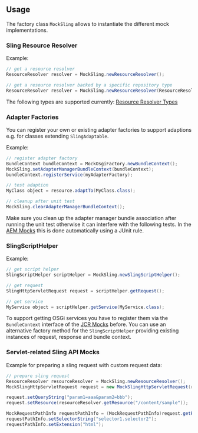 ## Usage

The factory class `MockSling` allows to instantiate the different mock implementations.

### Sling Resource Resolver

Example:

```java
// get a resource resolver
ResourceResolver resolver = MockSling.newResourceResolver();

// get a resource resolver backed by a specific repository type
ResourceResolver resolver = MockSling.newResourceResolver(ResourceResolverType.JCR_MOCK);
```
The following types are supported currently: [Resource Resolver Types](resource-resolver-types.html)

### Adapter Factories

You can register your own or existing adapter factories to support adaptions e.g. for classes extending `SlingAdaptable`.

Example:

```java
// register adapter factory
BundleContext bundleContext = MockOsgiFactory.newBundleContext();
MockSling.setAdapterManagerBundleContext(bundleContext);
bundleContext.registerService(myAdapterFactory);

// test adaption
MyClass object = resource.adaptTo(MyClass.class);

// cleanup after unit test
MockSling.clearAdapterManagerBundleContext();
```

Make sure you clean up the adapter manager bundle association after running the unit test otherwise it can 
interfere with the following tests. In the [AEM Mocks][aem-mock] this is done automatically using a JUnit rule.


### SlingScriptHelper

Example:

```java
// get script helper
SlingScriptHelper scriptHelper = MockSling.newSlingScriptHelper();

// get request
SlingHttpServletRequest request = scriptHelper.getRequest();

// get service
MyService object = scriptHelper.getService(MyService.class);
```

To support getting OSGi services you have to register them via the `BundleContext` interface of the
[JCR Mocks][jcr-mock] before. You can use an alternative factory method for the `SlingScriptHelper` providing
existing instances of request, response and bundle context. 

### Servlet-related Sling API Mocks

Example for preparing a sling request with custom request data:

```java
// prepare sling request
ResourceResolver resourceResolver = MockSling.newResourceResolver();
MockSlingHttpServletRequest request = new MockSlingHttpServletRequest(resourceResolver);

request.setQueryString("param1=aaa&param2=bbb");
request.setResource(resourceResolver.getResource("/content/sample"));

MockRequestPathInfo requestPathInfo = (MockRequestPathInfo)request.getRequestPathInfo();
requestPathInfo.setSelectorString("selector1.selector2");
requestPathInfo.setExtension("html");
```


[jcr-mock]: http://wcm.io/testing/jcr-mock/
[aem-mock]: http://wcm.io/testing/aem-mock/
